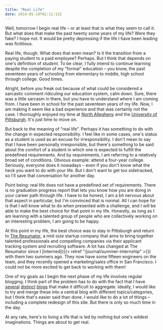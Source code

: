 ```yaml
---
title: "Real Life"
date: 2014-05-19T02:11:13Z
---
```


Well, tomorrow I begin real life – or at least that is what they seem to call it. But what does that make the past twenty some years of my life? Were they fake? I hope not. It would be pretty depressing if the life I have been leading was fictitious.

Real life, though. What does that even mean? Is it the transition from a paying student to a paid employee? Perhaps. But I think that depends on one's definition of _student_. To be clear, I fully intend to continue learning despite the completion of my "formal" education – you know, the past seventeen years of schooling from elementary to middle, high school through college. Good times.

Alright, before you freak out because of what could be considered a sarcastic comment ridiculing our education system, calm down. Sure, there was a little sarcasm in there, but you have to understand where I am coming from. I have been in school for the past seventeen years of my life. Now, I am making it seem like a bad experience and that was certainly not the case. I thoroughly enjoyed my time at [North Allegheny](http://www.northallegheny.org/) and the [University of Pittsburgh](http://www.pitt.edu/). It's just time to move on.

But back to the meaning of “real life”. Perhaps it has something to do with the change in expected responsibility. I feel like in some cases, one's status as a student is used as an excuse for irresponsibility. I don't mean to say that I have been personally irresponsible, but there's something to be said about the comfort of a student in which one is expected to fulfill the predefined requirements. And by requirements, I am referring to a relatively broad set of conditions. Obvious example: attend a four-year college. Seriously, everyone does it nowadays – even if you don't know what the heck you want to do with your life. But I don't want to get too sidetracked, so I'll save that conversation for another day.

Point being: real life does not have a predefined set of requirements. There is no graduation progress report that lets you know how you are doing in your career path through life. I have to be honest, I am a bit nervous about that aspect in particular, but I'm convinced that is normal. All I can hope for is that I will know what to do when presented with a challenge, and I will be able to make the best choice for that point in my life. Honestly, as long as I am learning with a talented group of people who are collectively working on an interesting problem, I am going to be happy.

At this point in my life, the best choice was to stay in Pittsburgh and return to [The Resumator](https://www.theresumator.com/), a mid-size startup company that aims to bring together talented professionals and compelling companies via their applicant tracking system and recruiting software. A lot has changed at The Resumator since I [interned]({{< relref "/journal/summer-internship" >}}) with them two summers ago. They now have some fifteen engineers on the team, and they recently opened a marketing/sales office in San Francisco. I could not be more excited to get back to working with them!

One of my goals as I begin the next phase of my life involves regular blogging. I think part of the problem has to do with the fact that I have [several](http://italy.amoscato.com/) [distinct](http://amoscato.com/journal/smartling/) [blogs](http://amoscato.com/journal/balkans/) that make it difficult to aggregate. Ideally, I would like to try and merge these into a central blog with different topics/categories, but I think that's easier said than done. I would like to do a lot of things – including a complete redesign of this site. But there is only so much time in the day.

At any rate, here's to living a life that is led by nothing but one's wildest imaginations. Things are about to get real.
